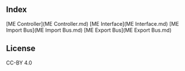 ## Index

[ME Controller](ME Controller.md)
[ME Interface](ME Interface.md)
[ME Import Bus](ME Import Bus.md)
[ME Export Bus](ME Export Bus.md)

## License

CC-BY 4.0
